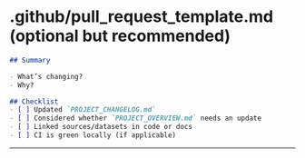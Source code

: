

# .github/pull_request_template.md (optional but recommended)

```md
## Summary

- What’s changing?
- Why?

## Checklist
- [ ] Updated `PROJECT_CHANGELOG.md`
- [ ] Considered whether `PROJECT_OVERVIEW.md` needs an update
- [ ] Linked sources/datasets in code or docs
- [ ] CI is green locally (if applicable)
```

---